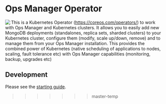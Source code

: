 # Ops Manager Operator #

<img align="left" src="https://mongodb-kubernetes-operator.s3.amazonaws.com/img/Leaf-Forest%402x.png">

This is a Kubernetes Operator (https://coreos.com/operators/) to work
with Ops Manager and Kubernetes clusters. It allows you to easily add new
MongoDB deployments (standalones, replica sets, sharded clusters) to your Kubernetes cluster, configure them (modify, scale up/down, remove) and to manage them from your
Ops Manager installation. This provides the combined power of Kubernetes (native scheduling of applications to nodes, scaling, fault tolerance etc) with Ops Manager capabilities (monitoring, backup, upgrades etc)

## Development

Please see the [starting guide](https://wiki.corp.mongodb.com/display/MMS/Setting+up+local+development+and+E2E+testing).
>>>>>>> master-temp
